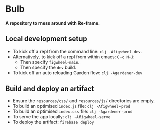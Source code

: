 # Bulb

#### A repository to mess around with Re-frame.

## Local development setup
- To kick off a repl from the command line: `clj -Afigwheel-dev`.
- Alternatively, to kick off a repl from within emacs: `C-c M-J`:
  - Then specify `figwheel-main`.
  - Then specify the `dev` build.
- To kick off an auto reloading Garden flow: `clj -Agardener-dev` 

## Build and deploy an artifact
- Ensure the `resources/css/` and `resources/js/` directories are empty.
- To build an optimised `index.js` file: `clj -Afigwheel-prod`
- To build an optimised `index.css` file: `clj -Agardener-prod`
- To serve the app locally: `clj -Afigwheel-serve`
- To deploy the artifact: `firebase deploy`
